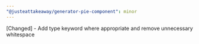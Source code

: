 ```yaml
---
"@justeattakeaway/generator-pie-component": minor
---
```


[Changed] - Add type keyword where appropriate and remove unnecessary whitespace
